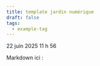 ```yaml
---
title: template jardin numérique
draft: false
tags:
  - example-tag
---
```


22 juin 2025 11 h 56
 
Markdown ici : 

